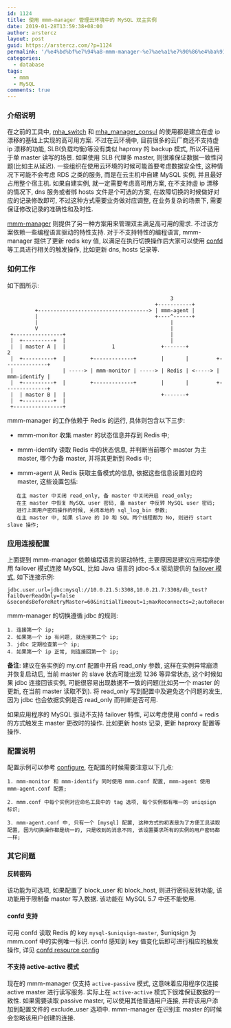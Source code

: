 ```yaml
---
id: 1124
title: 使用 mmm-manager 管理云环境中的 MySQL 双主实例
date: 2019-01-28T13:59:38+08:00
author: arstercz
layout: post
guid: https://arstercz.com/?p=1124
permalink: '/%e4%bd%bf%e7%94%a8-mmm-manager-%e7%ae%a1%e7%90%86%e4%ba%91%e7%8e%af%e5%a2%83%e4%b8%ad%e7%9a%84-mysql-%e5%8f%8c%e4%b8%bb%e5%ae%9e%e4%be%8b/'
categories:
  - database
tags:
  - mmm
  - MySQL
comments: true
---
```

### 介绍说明

在之前的工具中, [mha_switch](https://github.com/arstercz/mha_switch) 和 [mha_manager_consul](https://github.com/arstercz/mha_manager_consul) 的使用都是建立在虚 ip 漂移的基础上实现的高可用方案. 不过在云环境中, 目前很多的云厂商还不支持虚 ip 漂移的功能, SLB(负载均衡)等没有类似 haproxy 的 backup 模式, 所以不适用于单 master 读写的场景. 如果使用 SLB 代理多 master, 则很难保证数据一致性问题(比如主从延迟). 一些组织在使用云环境的时候可能首要考虑数据安全性, 这种情况下可能不会考虑 RDS 之类的服务, 而是在云主机中自建 MySQL 实例, 并且最好占用整个宿主机. 如果自建实例, 就一定需要考虑高可用方案, 在不支持虚 ip 漂移的情况下, dns 服务或者绑 hosts 文件是个可选的方案, 在故障切换的时候做好对应的记录修改即可, 不过这种方式需要业务做对应调整, 在业务复杂的场景下, 需要保证修改记录的准确性和及时性. 

[mmm-manager](https://github.com/arstercz/mmm-manager) 则提供了另一种方案用来管理双主满足高可用的需求. 不过该方案依赖一些编程语言驱动的特性支持. 对于不支持特性的编程语言, mmm-manager 提供了更新 redis key 值, 以满足在执行切换操作后大家可以使用 [confd](https://github.com/kelseyhightower/confd) 等工具进行相关的触发操作, 比如更新 dns, hosts 记录等.

### 如何工作

如下图所示:
```
                                                     3
                                                +-----------+
         +------------------------------------> | mmm-agent |
         |                                      +----^------+
         |                                           |
         V                                           |
 +----------------+                                  |
 |  +----------+  |                                  |
 |  | master A |  |               1               +-------+                2
 |  +----------+  |        +-------------+        |       |         +--------------+
 |                | -----> | mmm-monitor | -----> | Redis | <-----> | mmm-identify |
 |  +----------+  |        +-------------+        |       |         +--------------+
 |  | master B |  |                               +-------+
 |  +----------+  |
 +----------------+
```

mmm-manager 的工作依赖于 Redis 的运行, 具体则包含以下三步:

* mmm-monitor 收集 master 的状态信息并存到 Redis 中;

* mmm-identify 读取 Redis 中的状态信息, 并判断当前哪个 master 为主 master, 哪个为备 master, 并将其更新到 Redis 中;

* mmm-agent 从 Redis 获取主备模式的信息, 依据这些信息设置对应的 master, 这些设置包括:
```
   在主 master 中关闭 read_only, 备 master 中关闭开启 read_only;
   在主 master 中恢复 MySQL user 密码, 备 master 中反转 MySQL user 密码;
   进行上面用户密码操作的时候, 关闭本地的 sql_log_bin 参数;
   在主 master 中, 如果 slave 的 IO 和 SQL 两个线程都为 No, 则进行 start slave 操作;
```

### 应用连接配置

上面提到 mmm-manager 依赖编程语言的驱动特性, 主要原因是建议应用程序使用 failover 模式连接 MySQL, 比如 Java 语言的 jdbc-5.x 驱动提供的 [failover 模式](https://dev.mysql.com/doc/connector-j/5.1/en/connector-j-config-failover.html), 如下连接示例:

```
jdbc.user.url=jdbc:mysql://10.0.21.5:3308,10.0.21.7:3308/db_test?failOverReadOnly=false
&secondsBeforeRetryMaster=60&initialTimeout=1;maxReconnects=2;autoReconnect=true
```

mmm-manager 的切换遵循 jdbc 的规则:
```
1. 连接第一个 ip;
2. 如果第一个 ip 有问题, 就连接第二个 ip;
3. jdbc 定期检查第一个 ip;
4. 如果第一个 ip 正常, 则连接回第一个 ip;
```

**备注**: 建议在各实例的 my.cnf 配置中开启 read_only 参数, 这样在实例异常崩溃并恢复启动后, 当前 master 的 slave 状态可能出现 1236 等异常状态, 这个时候如果 jdbc 连接回该实例, 可能很容易出现数据不一致的问题(比如另一个 master 的更新, 在当前 master 读取不到). 将 read_only 写到配置中及避免这个问题的发生, 因为 jdbc 也会依据实例是否 read_only 而判断是否可用.

如果应用程序的 MySQL 驱动不支持 failover 特性, 可以考虑使用 confd + redis 的方式触发主 master 更改时的操作. 比如更新 hosts 记录, 更新 haproxy 配置等操作.

### 配置说明

配置示例可以参考 [configure](https://github.com/arstercz/mmm-manager#how-to-set-configure-file), 在配置的时候需要注意以下几点:
```
1. mmm-monitor 和 mmm-identify 同时使用 mmm.conf 配置, mmm-agent 使用 mmm-agent.conf 配置;

2. mmm.conf 中每个实例对应命名工具中的 tag 选项, 每个实例都有唯一的 uniqsign 标识;

3. mmm-agent.conf 中, 只有一个 [mysql] 配置, 这种方式的初衷是为了方便工具读取配置, 因为切换操作都是统一的, 只是收到的消息不同, 该设置要求所有的实例的用户密码都一样;
```

### 其它问题

#### 反转密码

该功能为可选项, 如果配置了 block_user 和 block_host, 则进行密码反转功能, 该功能用于限制备 master 写入数据. 该功能在 MySQL 5.7 中还不能使用.

#### confd 支持

可用 confd 读取 Redis 的 key `mysql-$uniqsign-master`, $uniqsign 为 mmm.conf 中的实例唯一标识. confd 感知到 key 值变化后即可进行相应的触发操作, 详见 [confd resource config](https://github.com/kelseyhightower/confd/blob/master/docs/quick-start-guide.md#create-a-template-resource-config)

#### 不支持 active-active 模式

现在的 mmm-manager 仅支持 `active-passive` 模式, 这意味着应用程序仅连接 active master 进行读写服务. 实际上在 `active-active` 模式下很难保证数据的一致性. 如果需要读取 passive master, 可以使用其他普通用户连接, 并将该用户添加到配置文件的 exclude_user 选项中. mmm-manager 在识别主 master 的时候会忽略该用户创建的连接.
